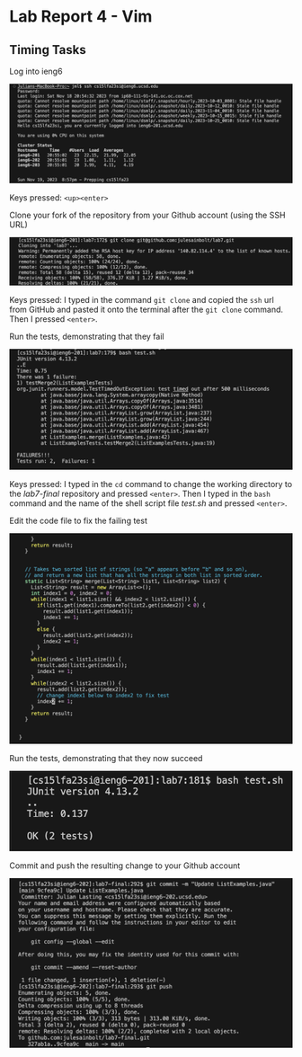 # Lab Report 4 - Vim 


## Timing Tasks

Log into ieng6

   ![ieng6 Login](ieng6%20login.png)

Keys pressed: `<up><enter>`


Clone your fork of the repository from your Github account (using the SSH URL)

   ![ssh clone](ssh%20clone.png)

Keys pressed: I typed in the command `git clone` and copied the `ssh` url from GitHub 
and pasted it onto the terminal after the `git clone` command. Then I pressed `<enter>`.   

Run the tests, demonstrating that they fail

   ![run tests - fail](run%20tests%20-%20fail.png)

Keys pressed: I typed in the `cd` command to change the working directory to 
the *lab7-final* repository and pressed `<enter>`. Then I typed in the `bash` 
command and the name of the shell script file *test.sh* and pressed `<enter>`.

Edit the code file to fix the failing test

   ![failing test fix](failing%20test%20fix.png)

Run the tests, demonstrating that they now succeed

   ![run tests - pass](run%20tests%20-%20pass.png)

Commit and push the resulting change to your Github account

   ![commit and push](commit%20and%20push.png)



   
